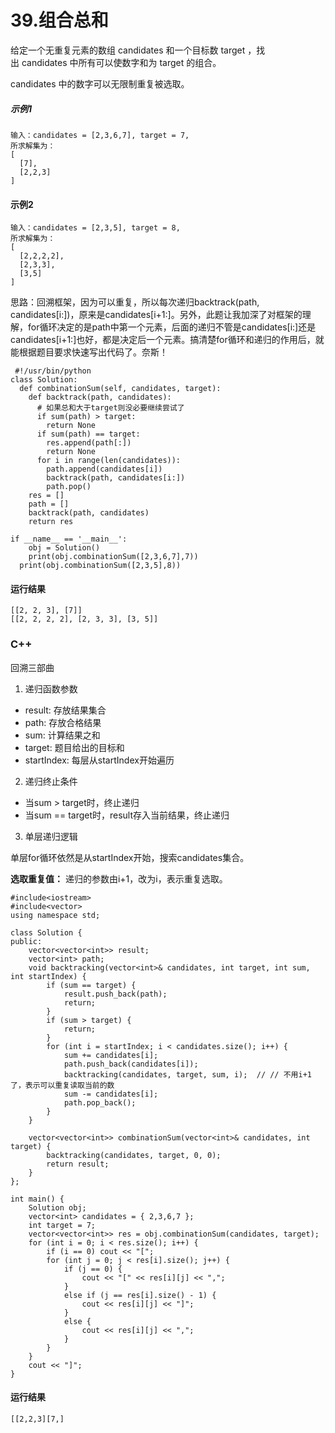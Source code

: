# 39.组合总和
给定一个无重复元素的数组 candidates 和一个目标数 target ，找出 candidates 中所有可以使数字和为 target 的组合。

candidates 中的数字可以无限制重复被选取。
##### 示例1
    输入：candidates = [2,3,6,7], target = 7,
    所求解集为：
    [
      [7],
      [2,2,3]
    ]
#### 示例2
    输入：candidates = [2,3,5], target = 8,
    所求解集为：
    [
      [2,2,2,2],
      [2,3,3],
      [3,5]
    ]
  
 思路：回溯框架，因为可以重复，所以每次递归backtrack(path, candidates[i:])，原来是candidates[i+1:]。另外，此题让我加深了对框架的理解，for循环决定的是path中第一个元素，后面的递归不管是candidates[i:]还是candidates[i+1:]也好，都是决定后一个元素。搞清楚for循环和递归的作用后，就能根据题目要求快速写出代码了。奈斯！
 
     #!/usr/bin/python
    class Solution:
      def combinationSum(self, candidates, target):
        def backtrack(path, candidates):
          # 如果总和大于target则没必要继续尝试了
          if sum(path) > target:
            return None
          if sum(path) == target:
            res.append(path[:])
            return None
          for i in range(len(candidates)):
            path.append(candidates[i])
            backtrack(path, candidates[i:])
            path.pop()
        res = []
        path = []
        backtrack(path, candidates)
        return res

    if __name__ == '__main__':
        obj = Solution()
        print(obj.combinationSum([2,3,6,7],7))
      print(obj.combinationSum([2,3,5],8))

#### 运行结果
    [[2, 2, 3], [7]]
    [[2, 2, 2, 2], [2, 3, 3], [3, 5]]

### C++

回溯三部曲

1. 递归函数参数
* result: 存放结果集合
* path: 存放合格结果
* sum: 计算结果之和
* target: 题目给出的目标和
* startIndex: 每层从startIndex开始遍历

2. 递归终止条件

* 当sum > target时，终止递归
* 当sum == target时，result存入当前结果，终止递归

3. 单层递归逻辑

单层for循环依然是从startIndex开始，搜索candidates集合。

**选取重复值：** 递归的参数由i+1，改为i，表示重复选取。

    #include<iostream>
    #include<vector>
    using namespace std;

    class Solution {
    public:
        vector<vector<int>> result;
        vector<int> path;
        void backtracking(vector<int>& candidates, int target, int sum, int startIndex) {
            if (sum == target) {
                result.push_back(path);
                return;
            }
            if (sum > target) {
                return;
            }
            for (int i = startIndex; i < candidates.size(); i++) {
                sum += candidates[i];
                path.push_back(candidates[i]);
                backtracking(candidates, target, sum, i);  // // 不用i+1了，表示可以重复读取当前的数
                sum -= candidates[i];
                path.pop_back();
            }
        }

        vector<vector<int>> combinationSum(vector<int>& candidates, int target) {
            backtracking(candidates, target, 0, 0);
            return result;
        }
    };

    int main() {
        Solution obj;
        vector<int> candidates = { 2,3,6,7 };
        int target = 7;
        vector<vector<int>> res = obj.combinationSum(candidates, target);
        for (int i = 0; i < res.size(); i++) {
            if (i == 0) cout << "[";
            for (int j = 0; j < res[i].size(); j++) {
                if (j == 0) {
                    cout << "[" << res[i][j] << ",";
                }
                else if (j == res[i].size() - 1) {
                    cout << res[i][j] << "]";
                }
                else {
                    cout << res[i][j] << ",";
                }
            }
        }
        cout << "]";
    }
    
#### 运行结果
    [[2,2,3][7,]
